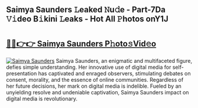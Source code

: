 ## Saimya Saunders 𝙻eaked 𝙽u𝚍e - Part-7Da 𝚅𝚒deo B𝚒kini 𝙻eaks - Hot All 𝙿hotos onY1J

# <h2><a href="http://ld1w3d.urlbe.top/?page=Saimya+Saunders">🔗🔗👉👉 Saimya Saunders P𝚑oto𝚜Vid𝚎o</a></h2>

[![Saimya Saunders](https://i.imgur.com/eBuTRDB.gif)](http://ld1w3d.urlbe.top/?page=Saimya+Saunders)
Saimya Saunders, an enigmatic and multifaceted figure, defies simple understanding. Her innovative use of digital media for self-presentation has captivated and enraged observers, stimulating debates on consent, morality, and the essence of online communities. Regardless of her future decisions, her mark on digital media is indelible. Fueled by an unyielding resolve and undeniable captivation, Saimya Saunders impact on digital media is revolutionary.

